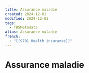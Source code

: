 ```yaml
---
title: Assurance maladie
created: 2024-12-01
modified: 2024-12-01
tags:
  - TBSMetadata
alias: Assurance maladie
french:
  - "[[9701 Health insurance]]"
---
```

# Assurance maladie
